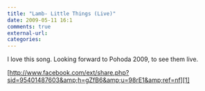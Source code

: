 ```yaml
---
title: "Lamb- Little Things (Live)"
date: 2009-05-11 16:1
comments: true
external-url:
categories:
---
```

I love this song. Looking forward to Pohoda 2009, to see them live.

[http://www.facebook.com/ext/share.php?sid=95401487603&amp;h=gZfB6&amp;u=98rE1&amp;ref=nf][1]

  [1]: http://www.facebook.com/ext/share.php?sid=95401487603&h=gZfB6&u=98rE1&ref=nf
